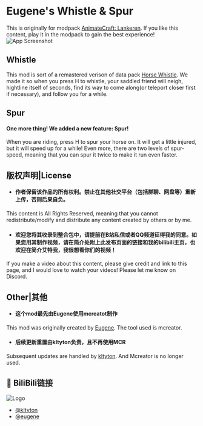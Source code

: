 # Eugene's Whistle & Spur
This is originally for modpack [AnimateCraft: Lankeren](https://modrinth.com/modpack/animatecraft-lankeren). If you like this content, play it in the modpack to gain the best experience!
![App Screenshot](https://cdn.modrinth.com/data/kdPyFGUG/da988d833a79a341fd48baed434787f51d9a1860.png)


## Whistle
This mod is sort of a remastered verison of data pack [Horse Whistle](https://www.planetminecraft.com/data-pack/horse-whistle-call-your-horse-to-come-to-you-just-like-that-in-red-dead-redemption-2/). We made it so when you press H to whistle,
your saddled friend will neigh, hightline itself of seconds, find its way to come along(or teleport closer first if necessary), 
and follow you for a while.

## Spur
#### One more thing! We added a new feature: Spur! 
When you are riding, press H to spur your horse on. 
It will get a little injured, but it will speed up for a while! Even more, 
there are two levels of spur-speed, meaning that you can spur it twice to make it run even faster.
## 版权声明|License
- #### 作者保留该作品的所有权利。禁止在其他社交平台（包括群聊、网盘等）重新上传，否则后果自负。 
This content is All Rights Reserved, meaning that you cannot redistribute/modify and distribute any content created by others or by me.
- #### 欢迎您将其收录到整合包中，请提前在B站私信或者QQ频道征得我的同意。如果您用其制作视频，请在简介处附上此发布页面的链接和我的bilibili主页，也欢迎在简介艾特我，我很想看你们的视频！ 
If you make a video about this content, please give credit and link to this page, and I would love to watch your videos! Please let me know on Discord.
## Other|其他
- #### 这个mod最先由Eugene使用mcreatot制作
This mod was originally created by [Eugene](https://modrinth.com/user/Eugene).
The tool used is mcreator.
- #### 后续更新重置由kltyton负责，且不再使用MCR
Subsequent updates are handled by [kltyton](https://modrinth.com/user/kltyton).
And Mcreator is no longer used.
## 🔗 BiliBili链接
![Logo](https://i0.hdslb.com/bfs/archive/c8fd97a40bf79f03e7b76cbc87236f612caef7b2.png)
- [@kltyton](https://space.bilibili.com/353872260/)
- [@eugene](https://space.bilibili.com/190900020/)
